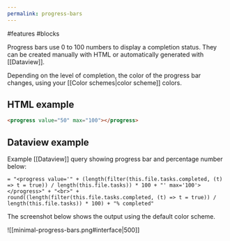 ```yaml
---
permalink: progress-bars
---
```

#features #blocks

Progress bars use 0 to 100 numbers to display a completion status. They can be created manually with HTML or automatically generated with [[Dataview]].

Depending on the level of completion, the color of the progress bar changes, using your [[Color schemes|color scheme]] colors.

## HTML example

```html
<progress value="50" max="100"></progress>
```

## Dataview example

Example [[Dataview]] query showing progress bar and percentage number below:

```
= "<progress value='" + (length(filter(this.file.tasks.completed, (t) => t = true)) / length(this.file.tasks)) * 100 + "' max='100'></progress>" + "<br>" + round((length(filter(this.file.tasks.completed, (t) => t = true)) / length(this.file.tasks)) * 100) + "% completed"
```

The screenshot below shows the output using the default color scheme.

![[minimal-progress-bars.png#interface|500]]